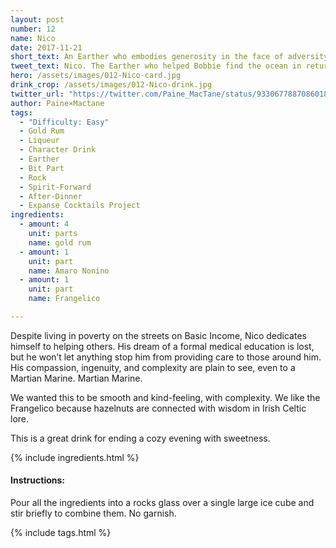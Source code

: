 ```yaml
---
layout: post
number: 12
name: Nico
date: 2017-11-21
short_text: An Earther who embodies generosity in the face of adversity. 
tweet_text: Nico. The Earther who helped Bobbie find the ocean in return for medicine he can use to help others on Basic Income.
hero: /assets/images/012-Nico-card.jpg
drink_crop: /assets/images/012-Nico-drink.jpg
twitter_url: "https://twitter.com/Paine_MacTane/status/933067788708601856"
author: Paine×Mactane
tags: 
  - "Difficulty: Easy"
  - Gold Rum
  - Liqueur
  - Character Drink
  - Earther
  - Bit Part
  - Rock
  - Spirit-Forward
  - After-Dinner
  - Expanse Cocktails Project
ingredients:
  - amount: 4
    unit: parts
    name: gold rum
  - amount: 1
    unit: part
    name: Amaro Nonino
  - amount: 1
    unit: part
    name: Frangelico

---
```


Despite living in poverty on the streets on Basic Income, Nico dedicates himself to helping others. His dream of a formal medical education is lost, but he won’t let anything stop him from providing care to those around him. His compassion, ingenuity, and complexity are plain to see, even to a Martian Marine.
Martian Marine. 

We wanted this to be smooth and kind-feeling, with complexity. We like the Frangelico because hazelnuts are connected with wisdom in Irish Celtic lore.

This is a great drink for ending a cozy evening with sweetness. 

{% include ingredients.html %}

#### Instructions:

Pour all the ingredients into a rocks glass over a single large ice cube and stir briefly to combine them. No garnish. 

{% include tags.html %}
